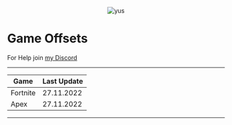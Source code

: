 <p align="center"> <img src="https://komarev.com/ghpvc/?username=rico-dev" alt="yus" /> </p>

# Game Offsets


For Help join [my Discord](https://discord.gg/6sXvE54MBt)


---
|       Game       |  Last Update |
| ---------------- | -------------|
| Fortnite         |  27.11.2022  |       
| Apex             |  27.11.2022  |
--- 